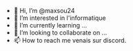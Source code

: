 - 👋 Hi, I’m @maxsou24
- 👀 I’m interested in  l'informatique 
- 🌱 I’m currently learning ...
- 💞️ I’m looking to collaborate on ...
- 📫 How to reach me venais sur discord.


<!---

maxsou24/maxsou24 is a ✨ special ✨ repository because its `README.md` (this file) appears on your GitHub profile.
You can click the Preview link to take a look at your changes.
--->
